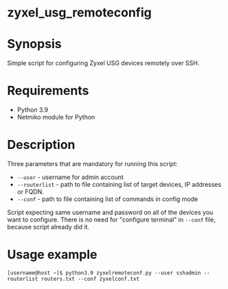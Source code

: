 # zyxel_usg_remoteconfig

# Synopsis
Simple script for configuring Zyxel USG devices remotely over SSH. 

# Requirements
* Python 3.9
* Netmiko module for Python

# Description

Three parameters that are mandatory for running this script:

* `--user` - username for admin account
* `--routerlist` - path to file containing list of target devices, IP addresses or FQDN. 
* `--conf` - path to file containing list of commands in config mode

Script expecting same username and password on all of the devices you want to configure. 
There is no need for "configure terminal" in `--conf` file, because script already did it.

# Usage example
`[username@host ~]$ python3.9 zyxelremoteconf.py --user sshadmin --routerlist routers.txt --conf zyxelconf.txt  `
